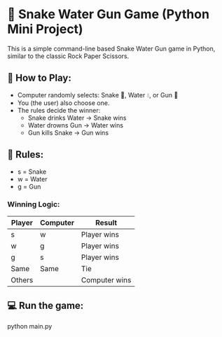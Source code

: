 # 🐍 Snake Water Gun Game (Python Mini Project)

This is a simple command-line based Snake Water Gun game in Python, similar to the classic Rock Paper Scissors.

## 🚀 How to Play:
- Computer randomly selects: Snake 🐍, Water 💧, or Gun 🔫
- You (the user) also choose one.
- The rules decide the winner:
  - Snake drinks Water → Snake wins
  - Water drowns Gun → Water wins
  - Gun kills Snake → Gun wins

## 📜 Rules:
- s = Snake
- w = Water
- g = Gun

### Winning Logic:
| Player | Computer | Result     |
|--------|----------|------------|
| s      | w        | Player wins|
| w      | g        | Player wins|
| g      | s        | Player wins|
| Same   | Same     | Tie        |
| Others |          | Computer wins|

## 💻 Run the game:

python main.py
